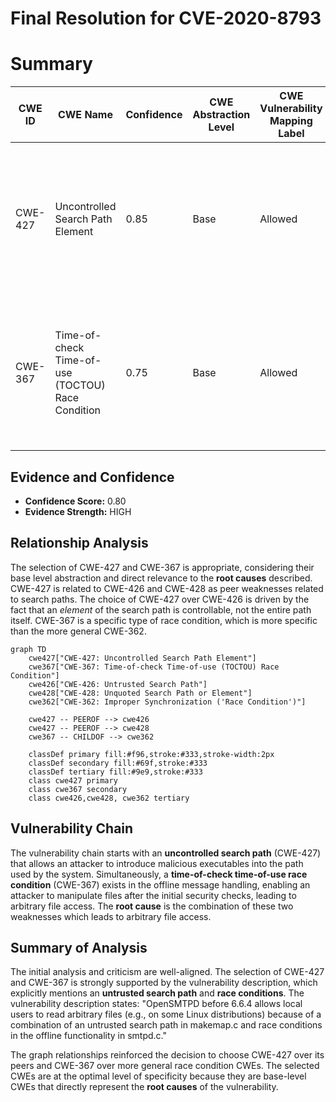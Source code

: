 # Final Resolution for CVE-2020-8793

# Summary
| CWE ID | CWE Name | Confidence | CWE Abstraction Level | CWE Vulnerability Mapping Label | CWE-Vulnerability Mapping Notes |
|---|---|---|---|---|---|
| CWE-427 | Uncontrolled Search Path Element | 0.85 | Base | Allowed | Primary CWE. Mitigation: Hardcode safe search paths, use fully qualified pathnames, restrict environment settings. |
| CWE-367 | Time-of-check Time-of-use (TOCTOU) Race Condition | 0.75 | Base | Allowed | Secondary Candidate. Mitigation: Eliminate pre-use checks, limit interleaving of file operations, set appropriate gid/uid. |

## Evidence and Confidence

*   **Confidence Score:** 0.80
*   **Evidence Strength:** HIGH

## Relationship Analysis
The selection of CWE-427 and CWE-367 is appropriate, considering their base level abstraction and direct relevance to the **root causes** described. CWE-427 is related to CWE-426 and CWE-428 as peer weaknesses related to search paths. The choice of CWE-427 over CWE-426 is driven by the fact that an *element* of the search path is controllable, not the entire path itself. CWE-367 is a specific type of race condition, which is more specific than the more general CWE-362.

```mermaid
graph TD
    cwe427["CWE-427: Uncontrolled Search Path Element"]
    cwe367["CWE-367: Time-of-check Time-of-use (TOCTOU) Race Condition"]
    cwe426["CWE-426: Untrusted Search Path"]
    cwe428["CWE-428: Unquoted Search Path or Element"]
    cwe362["CWE-362: Improper Synchronization ('Race Condition')"]

    cwe427 -- PEEROF --> cwe426
    cwe427 -- PEEROF --> cwe428
    cwe367 -- CHILDOF --> cwe362

    classDef primary fill:#f96,stroke:#333,stroke-width:2px
    classDef secondary fill:#69f,stroke:#333
    classDef tertiary fill:#9e9,stroke:#333
    class cwe427 primary
    class cwe367 secondary
    class cwe426,cwe428, cwe362 tertiary
```

## Vulnerability Chain
The vulnerability chain starts with an **uncontrolled search path** (CWE-427) that allows an attacker to introduce malicious executables into the path used by the system. Simultaneously, a **time-of-check time-of-use race condition** (CWE-367) exists in the offline message handling, enabling an attacker to manipulate files after the initial security checks, leading to arbitrary file access. The **root cause** is the combination of these two weaknesses which leads to arbitrary file access.

## Summary of Analysis
The initial analysis and criticism are well-aligned. The selection of CWE-427 and CWE-367 is strongly supported by the vulnerability description, which explicitly mentions an **untrusted search path** and **race conditions**. The vulnerability description states: "OpenSMTPD before 6.6.4 allows local users to read arbitrary files (e.g., on some Linux distributions) because of a combination of an untrusted search path in makemap.c and race conditions in the offline functionality in smtpd.c."

The graph relationships reinforced the decision to choose CWE-427 over its peers and CWE-367 over more general race condition CWEs. The selected CWEs are at the optimal level of specificity because they are base-level CWEs that directly represent the **root causes** of the vulnerability.